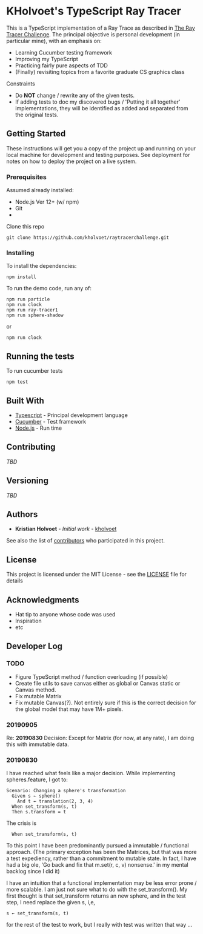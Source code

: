 # KHolvoet's TypeScript Ray Tracer

This is a TypeScript implementation of a Ray Trace as described in [The Ray Tracer Challenge](http://raytracerchallenge.com/). 
The principal objective is personal development (in particular mine), with an emphasis on:
* Learning Cucumber testing framework
* Improving my TypeScript
* Practicing fairly pure  aspects of TDD 
* (Finally) revisiting topics from a favorite graduate CS graphics class

Constraints
* Do **NOT** change / rewrite any of the given tests. 
* If adding tests to doc my discovered bugs / 'Putting it all together' implementations, they will be identified as added and separated from the original tests. 

## Getting Started

These instructions will get you a copy of the project up and running on your local machine for development and testing purposes. See deployment for notes on how to deploy the project on a live system.

### Prerequisites

Assumed already installed:
- Node.js Ver 12+ (w/ npm)  
- Git
- <TBD>

Clone this repo

```
git clone https://github.com/kholvoet/raytracerchallenge.git
```

### Installing

To install the dependencies:
```
npm install
```

To run the demo code, run any of:
```
npm run particle
npm run clock
npm run ray-tracer1
npm run sphere-shadow
```
or 
```
npm run clock
```

## Running the tests

To run cucumber tests
```
npm test
```

## Built With

* [Typescript](https://www.typescriptlang.org/) - Principal development language
* [Cucumber](https://cucumber.io/) - Test framework
* [Node.js](https://nodejs.org/en/) - Run time

## Contributing
*TBD*

## Versioning
*TBD*

## Authors

* **Kristian Holvoet** - *Initial work* - [kholvoet](https://github.com/kholvoet)

See also the list of [contributors](https://github.com/your/project/contributors) who participated in this project.

## License

This project is licensed under the MIT License - see the [LICENSE](LICENSE) file for details

## Acknowledgments

* Hat tip to anyone whose code was used
* Inspiration
* etc

## Developer Log

### TODO

- Figure TypeScript method / function overloading (if possible)
- Create file utils to save canvas either as global or Canvas static or Canvas method.
- Fix mutable Matrix
- Fix mutable Canvas(?). Not entirely sure if this is the correct decision for the global model that may have 1M+ pixels.
 
### 20190905
Re: **20190830** 
Decision: Except for Matrix (for now, at any rate), I am doing this with immutable data. 

### 20190830
I have reached what feels like a major decision. While implementing spheres.feature, I got to:
```
Scenario: Changing a sphere's transformation
  Given s ← sphere()
    And t ← translation(2, 3, 4)
  When set_transform(s, t)
  Then s.transform = t
```

The crisis is 
```
  When set_transform(s, t)
```

To this point I have been predominantly pursued a immutable / functional approach. (The primary exception has been the Matrices, but that was more a test expediency, rather than a commitment to mutable state. In fact, I have had a big ole, 'Go back and fix that m.set(r, c, v) nonsense.' in my mental backlog since I did it)

I have an intuition that a functional implementation may be less error prone / more scalable. I am just not sure what to do with the set_transform(). My first thought is that set_transform returns an new sphere, and in the test step, I need  replace the given s, i,e, 
```
s ← set_transform(s, t)
```
 for the rest of the test to work, but I really with test was written that way ...